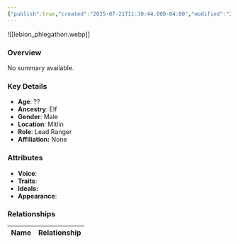 ```yaml
---
{"publish":true,"created":"2025-07-21T11:30:44.000-04:00","modified":"2025-07-25T11:37:06.000-04:00","published":"2025-07-25T11:37:06.000-04:00","cssclasses":"","Age":"??","Ancestry":"Elf","Gender":"Male","Location":["Mitlin"],"Role":["Lead Ranger"],"Affiliation":["None"],"Appearances":["[[-The High Rollers Campaign-]]","[[Kindlethicket - Envoys of Mitlin]]","[[Kindlethicket - The Winter Hunt]]","[[The Marrowsucker Contract]]"]}
---
```



![[lebion_phlegathon.webp]]

### Overview
No summary available.

### Key Details
- **Age**: ??
- **Ancestry**: Elf
- **Gender**: Male
- **Location**: Mitlin
- **Role**: Lead Ranger
- **Affiliation:** None

### Attributes
- **Voice**: 
- **Traits**: 
- **Ideals:** 
- **Appearance**:

### Relationships

| Name  | Relationship |
| ----- | ------------ |
